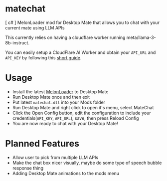 # matechat
[ c# ] MelonLoader mod for Desktop Mate that allows you to chat with your current mate using LLM APIs

This currently relies on having a cloudflare worker running meta/llama-3-8b-instruct. 

You can easily setup a CloudFlare AI Worker and obtain your `API_URL` and `API_KEY` by following this [short guide](https://developers.cloudflare.com/workers-ai/get-started/rest-api/).

# Usage
- Install the latest [MelonLoader](https://github.com/LavaGang/MelonLoader/) to Desktop Mate
- Run Desktop Mate once and then exit
- Put latest `matechat.dll` into your Mods folder
- Run Desktop Mate and right click to open it's menu, select MateChat
- Click the Open Config button, edit the configuration to include your credentials(`API_KEY`, `API_URL`), save, then press Reload Config
- You are now ready to chat with your Desktop Mate!

# Planned Features
- Allow user to pick from multiple LLM APIs
- Make the chat box nicer visually, maybe do some type of speech bubble response thing
- Adding Desktop Mate animations to the mods menu
